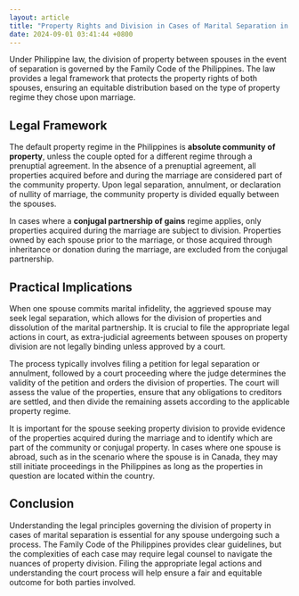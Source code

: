```yaml
---
layout: article
title: "Property Rights and Division in Cases of Marital Separation in the Philippines"
date: 2024-09-01 03:41:44 +0800
---
```


<p>Under Philippine law, the division of property between spouses in the event of separation is governed by the Family Code of the Philippines. The law provides a legal framework that protects the property rights of both spouses, ensuring an equitable distribution based on the type of property regime they chose upon marriage.</p><h2>Legal Framework</h2><p>The default property regime in the Philippines is <strong>absolute community of property</strong>, unless the couple opted for a different regime through a prenuptial agreement. In the absence of a prenuptial agreement, all properties acquired before and during the marriage are considered part of the community property. Upon legal separation, annulment, or declaration of nullity of marriage, the community property is divided equally between the spouses.</p><p>In cases where a <strong>conjugal partnership of gains</strong> regime applies, only properties acquired during the marriage are subject to division. Properties owned by each spouse prior to the marriage, or those acquired through inheritance or donation during the marriage, are excluded from the conjugal partnership.</p><h2>Practical Implications</h2><p>When one spouse commits marital infidelity, the aggrieved spouse may seek legal separation, which allows for the division of properties and dissolution of the marital partnership. It is crucial to file the appropriate legal actions in court, as extra-judicial agreements between spouses on property division are not legally binding unless approved by a court.</p><p>The process typically involves filing a petition for legal separation or annulment, followed by a court proceeding where the judge determines the validity of the petition and orders the division of properties. The court will assess the value of the properties, ensure that any obligations to creditors are settled, and then divide the remaining assets according to the applicable property regime.</p><p>It is important for the spouse seeking property division to provide evidence of the properties acquired during the marriage and to identify which are part of the community or conjugal property. In cases where one spouse is abroad, such as in the scenario where the spouse is in Canada, they may still initiate proceedings in the Philippines as long as the properties in question are located within the country.</p><h2>Conclusion</h2><p>Understanding the legal principles governing the division of property in cases of marital separation is essential for any spouse undergoing such a process. The Family Code of the Philippines provides clear guidelines, but the complexities of each case may require legal counsel to navigate the nuances of property division. Filing the appropriate legal actions and understanding the court process will help ensure a fair and equitable outcome for both parties involved.</p>